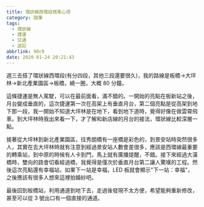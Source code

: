 ```yaml
---
title: 環狀線西環段搭乘心得
category: 隨筆
tags:
  - 環狀線
  - 捷運
  - 交通
  - 遊記
abbrlink: 90c9
date: 2020-01-24 20:21:43
---
```

週三去搭了環狀線西環段(有分四段，其他三段還要很久)，我的路線是板橋->大坪林->新北產業園區->板橋，繞一圈，大概 80 分鐘。
<!-- more -->
這條捷運是無人駕駛，可以在最前面看，滿不錯的。一開始的亮點在板新站之後，月台變成垂直的，這次捷運第一次在高架上有垂直月台，第二個亮點是從高架到地下那一段，我一開始不知道大坪林是在地下，看到地下道時，覺得好像在做雲霄飛車。到大坪林時我出來看一下，才了解和新店線的月台的接法，環狀線比較深層一點。

接著從大坪林到新北產業園區，往秀朗橋有一座橋是彩色的，到景安站時突然很多人，其實在去大坪林時就有注意到經過景安站人數會差很多，應該是西環線最重要的轉乘站，到中原的時候有人卡到門，馬上就有廣播提醒，不錯。接下來經過大漢橋時，雙向的路會切看經過橋，我覺得是僅次於垂直月台第二讓人驚嘆的工程。然後這次亮點還有幸福站，如果下一站是幸福，LED 板就會顯示"下一站：幸福"，之後應該有很多人想來這裡拍婚紗吧。

最後回到板橋站，利用通道到地下去，走過後發現不太方便，希望能夠重新修改，甚至可以從 3 號出口有一個直接的通道。